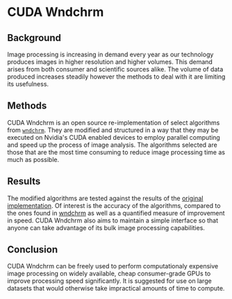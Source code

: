 # CUDA Wndchrm

## Background

  Image processing is increasing in demand every year as our technology produces images in higher resolution and higher volumes. This demand arises from both consumer and scientific sources alike. The volume of data produced increases steadily however the methods to deal with it are limiting its usefulness.
  
## Methods
  
  CUDA Wndchrm is an open source re-implementation of select algorithms from [`wndchrm`](http://scfbm.biomedcentral.com/articles/10.1186/1751-0473-3-13). They are modified and structured in a way that they may be executed on Nvidia's CUDA enabled devices to employ parallel computing and speed up the process of image analysis. The algorithms selected are those that are the most time consuming to reduce image processing time as much as possible.
  
## Results

  The modified algorithms are tested against the results of the [original implementation](http://scfbm.biomedcentral.com/articles/10.1186/1751-0473-3-13). Of interest is the accuracy of the algorithms, compared to the ones found in [wndchrm](http://scfbm.biomedcentral.com/articles/10.1186/1751-0473-3-13) as well as a quantified measure of improvement in speed. CUDA Wndchrm also aims to maintain a simple interface so that anyone can take advantage of its bulk image processing capabilities.
  
## Conclusion

  CUDA Wndchrm can be freely used to perform computationaly expensive image processing on widely available, cheap consumer-grade GPUs to improve processing speed significantly. It is suggested for use on large datasets that would otherwise take impractical amounts of time to compute. 
